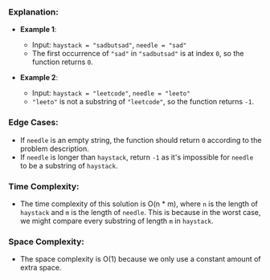 ### Explanation:

-   **Example 1**:
    
    -   Input: `haystack = "sadbutsad"`, `needle = "sad"`
    -   The first occurrence of `"sad"` in `"sadbutsad"` is at index `0`, so the function returns `0`.
-   **Example 2**:
    
    -   Input: `haystack = "leetcode"`, `needle = "leeto"`
    -   `"leeto"` is not a substring of `"leetcode"`, so the function returns `-1`.

### Edge Cases:

-   If `needle` is an empty string, the function should return `0` according to the problem description.
-   If `needle` is longer than `haystack`, return `-1` as it's impossible for `needle` to be a substring of `haystack`.

### Time Complexity:

-   The time complexity of this solution is O(n * m), where `n` is the length of `haystack` and `m` is the length of `needle`. This is because in the worst case, we might compare every substring of length `m` in `haystack`.

### Space Complexity:

-   The space complexity is O(1) because we only use a constant amount of extra space.
